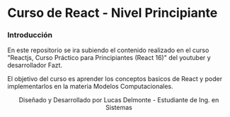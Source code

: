 # Curso de React - Nivel Principiante
### **Introducción**

En este repositorio se ira subiendo el contenido realizado en el curso "Reactjs, Curso Práctico para Principiantes (React 16)" del youtuber y desarrollador Fazt.

El objetivo del curso es aprender los conceptos basicos de React y poder implementarlos en la materia Modelos Computacionales.

<p align="center">Diseñado y Desarrollado por Lucas Delmonte - Estudiante de Ing. en Sistemas</p>